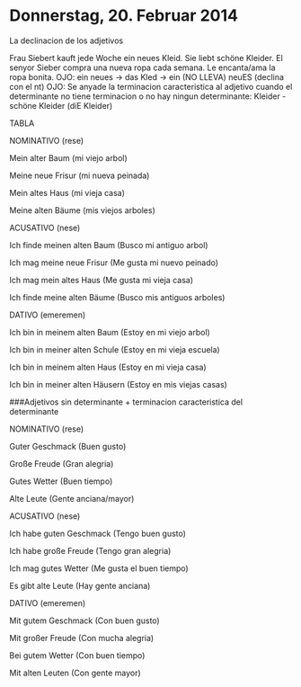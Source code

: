 Donnerstag, 20. Februar 2014
===

La declinacion de los adjetivos

Frau Siebert kauft jede Woche ein neues Kleid. Sie liebt schöne Kleider. 
El senyor Sieber compra una nueva ropa cada semana. Le encanta/ama la ropa bonita. 
OJO: ein neues -> das Kled -> ein (NO LLEVA) neuES (declina con el nt)
OJO: Se anyade la terminacion caracteristica al adjetivo cuando el determinante no tiene terminacion o no hay ningun determinante: Kleider - schöne Kleider (diE Kleider)

TABLA 

NOMINATIVO (rese)

Mein alter Baum (mi viejo arbol)

Meine neue Frisur (mi nueva peinada)

Mein altes Haus (mi vieja casa)

Meine alten Bäume (mis viejos arboles)


ACUSATIVO (nese)

Ich finde meinen alten Baum (Busco mi antiguo arbol)

Ich mag meine neue Frisur (Me gusta mi nuevo peinado)

Ich mag mein altes Haus (Me gusta mi vieja casa)

Ich finde meine alten Bäume (Busco mis antiguos arboles)

DATIVO (emeremen)

Ich bin in meinem alten Baum (Estoy en mi viejo arbol)

Ich bin in meiner alten Schule (Estoy en mi vieja escuela) 

Ich bin in meinem alten Haus (Estoy en mi vieja casa)

Ich bin in meiner alten Häusern (Estoy en mis viejas casas)


###Adjetivos sin determinante + terminacion caracteristica del determinante

NOMINATIVO (rese)

Guter Geschmack (Buen gusto)

Große Freude (Gran alegria)

Gutes Wetter (Buen tiempo)

Alte Leute (Gente anciana/mayor)

ACUSATIVO (nese)

Ich habe guten Geschmack (Tengo buen gusto)

Ich habe große Freude (Tengo gran alegria)

Ich mag gutes Wetter (Me gusta el buen tiempo)

Es gibt alte Leute (Hay gente anciana)

DATIVO (emeremen)

Mit gutem Geschmack (Con buen gusto)

Mit großer Freude (Con mucha alegria)

Bei gutem Wetter (Con buen tiempo)

Mit alten Leuten (Con gente mayor)



